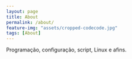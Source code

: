 ```yaml
---
layout: page
title: About
permalink: /about/
feature-img: "assets/cropped-codecode.jpg"
tags: [About]
---
```


Programação, configuração, script, Linux e afins.